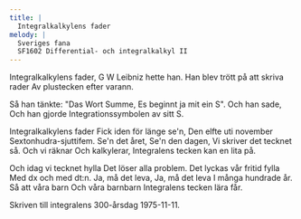 ```yaml
---
title: |
  Integralkalkylens fader
melody: |
  Sveriges fana
  SF1602 Differential- och integralkalkyl II
---
```

Integralkalkylens fader, 
G W Leibniz hette han. 
Han blev trött på att skriva rader 
Av plustecken efter varann. 

Så han tänkte: 
"Das Wort Summe, 
Es beginnt ja mit ein S". 
Och han sade, 
Och han gjorde 
Integrationssymbolen av sitt S. 

Integralkalkylens fader 
Fick iden för länge se'n, 
Den elfte uti november 
Sextonhudra-sjuttifem. 
Se'n det året, 
Se'n den dagen, 
Vi skriver det tecknet så. 
Och vi räknar 
Och kalkylerar, 
Integralens tecken kan en lita på. 

Och idag vi tecknet hylla 
Det löser alla problem. 
Det lyckas vår fritid fylla 
Med dx och med dt:n. 
Ja, må det leva, 
Ja, må det leva 
I många hundrade år. 
Så att våra barn 
Och våra barnbarn 
Integralens tecken lära får. 

<author>
Skriven till integralens 300-årsdag 1975-11-11.